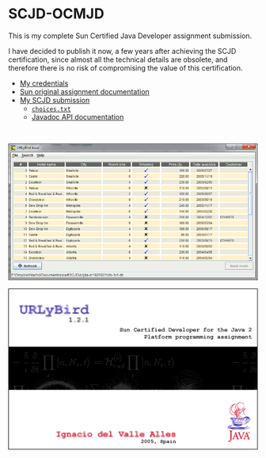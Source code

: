 # SCJD-OCMJD
This is my complete Sun Certified Java Developer assignment submission.

I have decided to publish it now, a few years after achieving the SCJD certification, since almost all the technical details are obsolete, and therefore there is no risk of compromising the value of this certification.

* [My credentials](https://www.youracclaim.com/badges/0e01a6db-4e57-427b-89ca-e233efd6baf9)
* [Sun original assignment documentation](https://rawgit.com/idelvall/SCJD-OCMJD/master/scjda-sr1825921/docs/instructions.html)
* [My SCJD submission](scjda-sr1825921)
  * [`choices.txt`](https://rawgit.com/idelvall/SCJD-OCMJD/master/scjda-sr1825921/docs/choices.txt)
  * [Javadoc API documentation](https://rawgit.com/idelvall/SCJD-OCMJD/master/scjda-sr1825921/docs/javadoc/index.html)

<br>

![URLuBird snapshot](URLyBird.gif)


![About screenshot](scjda-sr1825921/code/suncertify/gui/images/portada.gif)

